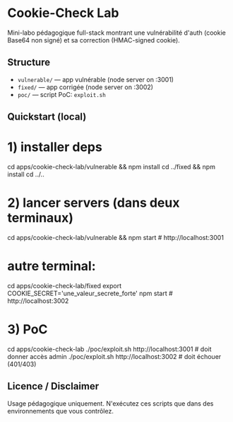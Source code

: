 # Cookie-Check Lab

Mini-labo pédagogique full-stack montrant une vulnérabilité d'auth (cookie Base64 non signé) et sa correction (HMAC-signed cookie).

## Structure
- `vulnerable/` — app vulnérable (node server on :3001)
- `fixed/` — app corrigée (node server on :3002)
- `poc/` — script PoC: `exploit.sh`

## Quickstart (local)
# 1) installer deps
cd apps/cookie-check-lab/vulnerable && npm install
cd ../fixed && npm install
cd ../..

# 2) lancer servers (dans deux terminaux)
cd apps/cookie-check-lab/vulnerable && npm start   # http://localhost:3001
# autre terminal:
cd apps/cookie-check-lab/fixed
export COOKIE_SECRET='une_valeur_secrete_forte'
npm start   # http://localhost:3002

# 3) PoC
cd apps/cookie-check-lab
./poc/exploit.sh http://localhost:3001   # doit donner accès admin
./poc/exploit.sh http://localhost:3002   # doit échouer (401/403)

## Licence / Disclaimer
Usage pédagogique uniquement. N'exécutez ces scripts que dans des environnements que vous contrôlez.
